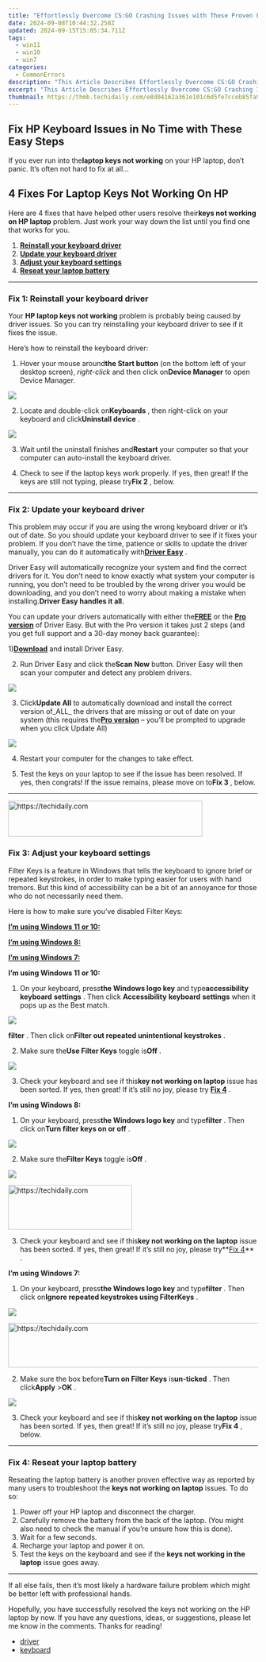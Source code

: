 ```yaml
---
title: "Effortlessly Overcome CS:GO Crashing Issues with These Proven Fixes"
date: 2024-09-08T10:44:32.258Z
updated: 2024-09-15T15:05:34.711Z
tags:
  - win11
  - win10
  - win7
categories:
  - CommonErrors
description: "This Article Describes Effortlessly Overcome CS:GO Crashing Issues with These Proven Fixes"
excerpt: "This Article Describes Effortlessly Overcome CS:GO Crashing Issues with These Proven Fixes"
thumbnail: https://thmb.techidaily.com/e8d04162a361e101c6d5fe7cceb85fa9aae79c5e50584f8b8db01d521f6c1c1d.jpg
---
```


## Fix HP Keyboard Issues in No Time with These Easy Steps

 If you ever run into the**laptop keys not working** on your HP laptop, don’t panic. It’s often not hard to fix at all…

## 4 Fixes For Laptop Keys Not Working On HP

 Here are 4 fixes that have helped other users resolve their**keys not working on HP laptop** problem. Just work your way down the list until you find one that works for you.

1. [**Reinstall your keyboard driver**](#F1) [](#F1)
2. [**Update your keyboard driver**](#F2)
3. [**Adjust your keyboard settings**](#F3)
4. [**Reseat your laptop battery**](#F4)

---

### Fix 1: Reinstall your keyboard driver

 Your **HP laptop keys not working** problem is probably being caused by driver issues. So you can try reinstalling your keyboard driver to see if it fixes the issue.

Here’s how to reinstall the keyboard driver:

 1) Hover your mouse around**the Start button** (on the bottom left of your desktop screen), _right-click_  and then click on**Device Manager** to open Device Manager.

![](https://images.drivereasy.com/wp-content/uploads/2023/11/devicemanager.jpg)

 2) Locate and double-click on**Keyboards** , then right-click on your keyboard and click**Uninstall device** .

![](https://images.drivereasy.com/wp-content/uploads/2018/09/img_5b8e31f5aa318.jpg)

 3) Wait until the uninstall finishes and**Restart** your computer so that your computer can auto-install the keyboard driver.

 4) Check to see if the laptop keys work properly. If yes, then great! If the keys are still not typing, please try**Fix 2** , below.

---

### Fix 2: Update your keyboard driver

 This problem may occur if you are using the wrong keyboard driver or it’s out of date. So you should update your keyboard driver to see if it fixes your problem. If you don’t have the time, patience or skills to update the driver manually, you can do it automatically with[**Driver Easy**](https://tools.techidaily.com/drivereasy/download/) .

 Driver Easy will automatically recognize your system and find the correct drivers for it. You don’t need to know exactly what system your computer is running, you don’t need to be troubled by the wrong driver you would be downloading, and you don’t need to worry about making a mistake when installing.**Driver Easy handles it all.**

 You can update your drivers automatically with either the[**FREE**](https://tools.techidaily.com/drivereasy/download/) or the **[Pro version](https://tools.techidaily.com/drivereasy/download/)** [](https://tools.techidaily.com/drivereasy/download/) of Driver Easy. But with the Pro version it takes just 2 steps (and you get full support and a 30-day money back guarantee):

 1)[**Download**](https://tools.techidaily.com/drivereasy/download/) and install Driver Easy.

 2) Run Driver Easy and click the**Scan Now** button. Driver Easy will then scan your computer and detect any problem drivers.

![](https://images.drivereasy.com/wp-content/uploads/2018/08/img_5b714ceb240ee.jpg)

 3) Click**Update All** to automatically download and install the correct version of_ALL_ the drivers that are missing or out of date on your system (this requires the[**Pro version**](https://tools.techidaily.com/drivereasy/download/) – you’ll be prompted to upgrade when you click Update All)

![](https://images.drivereasy.com/wp-content/uploads/2018/07/img_5b5ad5d867f97.jpg)

4) Restart your computer for the changes to take effect.

5) Test the keys on your laptop to see if the issue has been resolved. If yes, then congrats! If the issue remains, please move on to**Fix 3** , below.

---

<!-- affiliate ads begin -->
<a href="https://aligracehair.sjv.io/c/5597632/2115935/19272" target="_top" id="2115935">
  <img src="//a.impactradius-go.com/display-ad/19272-2115935" border="0" alt="https://techidaily.com" width="392" height="72"/>
</a>
<img height="0" width="0" src="https://aligracehair.sjv.io/i/5597632/2115935/19272" style="position:absolute;visibility:hidden;" border="0" />
<!-- affiliate ads end -->

### Fix 3: Adjust your keyboard settings

 Filter Keys is a feature in Windows that tells the keyboard  to ignore brief or repeated keystrokes, in order to make typing easier for users with hand tremors. But this kind of accessibility can be a bit of an annoyance for those who do not necessarily need them.

Here is how to make sure you’ve disabled Filter Keys:

[**I’m using Windows 11 or 10:**](#W10)

[**I’m using Windows 8:**](#W8)

[**I’m using Windows 7:**](#W7)

 **I’m using Windows 11 or 10:**

 1) On your keyboard, press**the Windows logo key** and type**accessibility** **keyboard** **settings** . Then click **Accessibility** **keyboard** **settings** when it pops up as the Best match.

![](https://images.drivereasy.com/wp-content/uploads/2023/11/accessibility.jpg)

**filter** . Then click on**Filter out repeated unintentional keystrokes** .

 2) Make sure the**Use Filter Keys** toggle is**Off** .

![](https://images.drivereasy.com/wp-content/uploads/2023/11/KEYBOARDOFF-1200x672.jpg)

 3) Check your keyboard and see if this**key not working on laptop** issue has been sorted. If yes, then great! If it’s still no joy, please try[](#F4) **[Fix 4](#F4)** .

 **I’m using Windows 8:**

 1) On your keyboard, press**the Windows logo key**
 and type**filter** . Then click on**Turn filter keys on or off** .

![](https://images.drivereasy.com/wp-content/uploads/2018/09/img_5b8e36d46fa58.jpg)

 2) Make sure the**Filter Keys** toggle is**Off** .

![](https://images.drivereasy.com/wp-content/uploads/2018/09/img_5b8e381e40b3a.jpg)

<!-- affiliate ads begin -->
<a href="https://bluettiit.sjv.io/c/5597632/2114264/17093" target="_top" id="2114264">
  <img src="//a.impactradius-go.com/display-ad/17093-2114264" border="0" alt="https://techidaily.com" width="250" height="90"/>
</a>
<img height="0" width="0" src="https://bluettiit.sjv.io/i/5597632/2114264/17093" style="position:absolute;visibility:hidden;" border="0" />
<!-- affiliate ads end -->

 3) Check your keyboard and see if this**key not working on the laptop** issue has been sorted. If yes, then great! If it’s still no joy, please try**[Fix 4](#F4)** .

 **I’m using Windows 7:**

 1) On your keyboard, press**the Windows logo key** and type**filter** . Then click on**Ignore repeated keystrokes using FilterKeys** .

![](https://images.drivereasy.com/wp-content/uploads/2018/09/img_5b8e37a49754e.jpg)

<!-- affiliate ads begin -->
<a href="https://aidotcom.pxf.io/c/5597632/2134499/19576" target="_top" id="2134499">
  <img src="//a.impactradius-go.com/display-ad/19576-2134499" border="0" alt="https://techidaily.com" width="600" height="90"/>
</a>
<img height="0" width="0" src="https://aidotcom.pxf.io/i/5597632/2134499/19576" style="position:absolute;visibility:hidden;" border="0" />
<!-- affiliate ads end -->

 2) Make sure the box before**Turn on Filter Keys** is**un-ticked** . Then click**Apply** \>**OK** .

![](https://images.drivereasy.com/wp-content/uploads/2018/09/img_5b8e38ca1d161.jpg)

 3) Check your keyboard and see if this**key not working on the laptop** issue has been sorted. If yes, then great! If it’s still no joy, please try**Fix 4** , below.

---

### Fix 4: Reseat your laptop battery

 Reseating the laptop battery is another proven effective way as reported by many users to troubleshoot the **keys not working on laptop** issues. To do so:

1. Power off your HP laptop and disconnect the charger.
2. Carefully remove the battery from the back of the laptop. (You might also need to check the manual if you’re unsure how this is done).
3. Wait for a few seconds.
4. Recharge your laptop and power it on.
5. Test the keys on the keyboard and see if the **keys not working in the laptop** issue goes away.

---

 If all else fails, then it’s most likely a hardware failure problem which might be better left with professional hands.

 Hopefully, you have successfully resolved the keys not working on the HP laptop by now. If you have any questions, ideas, or suggestions, please let me know in the comments. Thanks for reading!

* [driver](https://tools.techidaily.com/drivereasy/download/)
* [keyboard](https://bellelily.pxf.io/m5azgm)

<ins class="adsbygoogle"
     style="display:block"
     data-ad-format="autorelaxed"
     data-ad-client="ca-pub-7571918770474297"
     data-ad-slot="1223367746"></ins>

<ins class="adsbygoogle"
     style="display:block"
     data-ad-client="ca-pub-7571918770474297"
     data-ad-slot="8358498916"
     data-ad-format="auto"
     data-full-width-responsive="true"></ins>



